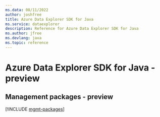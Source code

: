 ```yaml
---
ms.data: 08/11/2022
author: joshfree
title: Azure Data Explorer SDK for Java
ms.service: dataexplorer
description: Reference for Azure Data Explorer SDK for Java
ms.author: jfree
ms.devlang: java
ms.topic: reference
---
```

# Azure Data Explorer SDK for Java - preview

## Management packages - preview
[!INCLUDE [mgmt-packages](data-explorer-mgmt-index.md)]